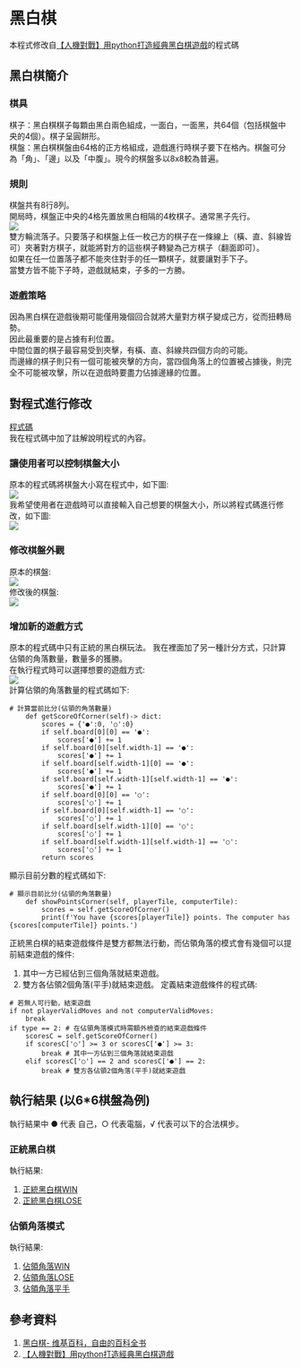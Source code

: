 # 黑白棋

本程式修改自[【人機對戰】用python打造經典黑白棋遊戲](https://ithelp.ithome.com.tw/articles/10232227)的程式碼

## 黑白棋簡介
### 棋具
棋子：黑白棋棋子每顆由黑白兩色組成，一面白，一面黑，共64個（包括棋盤中央的4個）。棋子呈圓餅形。<br>
棋盤：黑白棋棋盤由64格的正方格組成，遊戲進行時棋子要下在格內。棋盤可分為「角」、「邊」以及「中腹」。現今的棋盤多以8x8較為普遍。<br>
### 規則
棋盤共有8行8列。<br>
開局時，棋盤正中央的4格先置放黑白相隔的4枚棋子。通常黑子先行。<br>
![](images/rule.jpg)<br>
雙方輪流落子。只要落子和棋盤上任一枚己方的棋子在一條線上（橫、直、斜線皆可）夾著對方棋子，就能將對方的這些棋子轉變為己方棋子（翻面即可）。<br>
如果在任一位置落子都不能夾住對手的任一顆棋子，就要讓對手下子。<br>
當雙方皆不能下子時，遊戲就結束，子多的一方勝。<br>
### 遊戲策略
因為黑白棋在遊戲後期可能僅用幾個回合就將大量對方棋子變成己方，從而扭轉局勢。<br>
因此最重要的是占據有利位置。<br>
中間位置的棋子最容易受到夾擊，有橫、直、斜線共四個方向的可能。<br>
而邊緣的棋子則只有一個可能被夾擊的方向，當四個角落上的位置被占據後，則完全不可能被攻擊，所以在遊戲時要盡力佔據邊緣的位置。<br>

## 對程式進行修改
[程式碼](final.py)<br>
我在程式碼中加了註解說明程式的內容。
### 讓使用者可以控制棋盤大小
原本的程式碼將棋盤大小寫在程式中，如下圖:<br>
![](images/o1.jpg)<br>
我希望使用者在遊戲時可以直接輸入自己想要的棋盤大小，所以將程式碼進行修改，如下圖:<br>
![](images/n1.jpg)<br>
### 修改棋盤外觀
原本的棋盤:<br>
![](images/o2.jpg)<br>
修改後的棋盤:<br>
![](images/n2.jpg)<br>
### 增加新的遊戲方式
原本的程式碼中只有正統的黑白棋玩法。
我在裡面加了另一種計分方式，只計算佔領的角落數量，數量多的獲勝。<br>
在執行程式時可以選擇想要的遊戲方式:<br>
![](images/n3.jpg)<br>
計算佔領的角落數量的程式碼如下:<br>
```
# 計算當前比分(佔領的角落數量)
    def getScoreOfCorner(self)-> dict:
        scores = {'●':0, '○':0}
        if self.board[0][0] == '●':
            scores['●'] += 1
        if self.board[0][self.width-1] == '●':
            scores['●'] += 1
        if self.board[self.width-1][0] == '●':
            scores['●'] += 1
        if self.board[self.width-1][self.width-1] == '●':
            scores['●'] += 1
        if self.board[0][0] == '○':
            scores['○'] += 1
        if self.board[0][self.width-1] == '○':
            scores['○'] += 1
        if self.board[self.width-1][0] == '○':
            scores['○'] += 1
        if self.board[self.width-1][self.width-1] == '○':
            scores['○'] += 1
        return scores
```
顯示目前分數的程式碼如下:<br>
```
# 顯示目前比分(佔領的角落數量)
    def showPointsCorner(self, playerTile, computerTile):
        scores = self.getScoreOfCorner()
        print(f'You have {scores[playerTile]} points. The computer has {scores[computerTile]} points.')
```
正統黑白棋的結束遊戲條件是雙方都無法行動，而佔領角落的模式會有幾個可以提前結束遊戲的條件:<br>
1. 其中一方已經佔到三個角落就結束遊戲。
2. 雙方各佔領2個角落(平手)就結束遊戲。
定義結束遊戲條件的程式碼:<br>
```
# 若無人可行動，結束遊戲
if not playerValidMoves and not computerValidMoves:
    break
if type == 2: # 在佔領角落模式時需額外檢查的結束遊戲條件
    scoresC = self.getScoreOfCorner()
    if scoresC['○'] >= 3 or scoresC['●'] >= 3:
        break # 其中一方佔到三個角落就結束遊戲
    elif scoresC['○'] == 2 and scoresC['●'] == 2:
        break # 雙方各佔領2個角落(平手)就結束遊戲
```

## 執行結果 (以6*6棋盤為例)
執行結果中 ● 代表 自己，○ 代表電腦，√ 代表可以下的合法棋步。<br>
### 正統黑白棋
執行結果:
1. [正統黑白棋WIN](result/resultOW.txt)
2. [正統黑白棋LOSE](result/resultOL.txt)
### 佔領角落模式
執行結果:
1. [佔領角落WIN](result/resultCW.txt)
2. [佔領角落LOSE](result/resultCL.txt)
3. [佔領角落平手](result/resultC.txt)
## 參考資料
1. [黑白棋- 维基百科，自由的百科全书](https://zh.wikipedia.org/wiki/%E9%BB%91%E7%99%BD%E6%A3%8B)
2. [【人機對戰】用python打造經典黑白棋遊戲](https://ithelp.ithome.com.tw/articles/10232227)